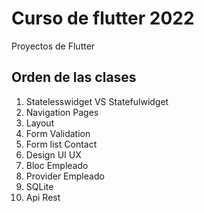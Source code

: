 # Curso de flutter 2022

Proyectos de Flutter

## Orden de las clases

1) Statelesswidget VS Statefulwidget
2) Navigation Pages
3) Layout
4) Form Validation
5) Form list Contact
6) Design UI UX
7) Bloc Empleado
8) Provider Empleado
9) SQLite
10) Api Rest

<!--
This project is a starting point for a Flutter application.

A few resources to get you started if this is your first Flutter project:

- [Lab: Write your first Flutter app](https://docs.flutter.dev/get-started/codelab)
- [Cookbook: Useful Flutter samples](https://docs.flutter.dev/cookbook)

For help getting started with Flutter development, view the
[online documentation](https://docs.flutter.dev/), which offers tutorials,
samples, guidance on mobile development, and a full API reference.-->
